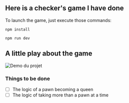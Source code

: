 ## Here is a checker's game I have done 


To launch the game, just execute those commands:

```
npm install
```

```
npm run dev
```

## A little play about the game


![Demo du projet](./Vite%20+%20React%20+%20TS%20—%20Mozilla%20Firefox%202025-04-12%2016-16-29.gif)

### Things to be done 
- [ ] The logic of a pawn becoming a queen
- [ ] The logic of taking more than a pawn at a time
